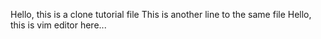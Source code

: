Hello, this is a clone tutorial file 
This is another line to the same file 
Hello, this is vim editor here...

